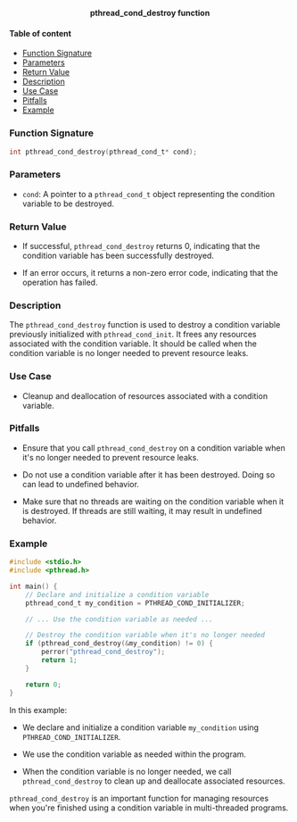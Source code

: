 **<div align="center" >pthread_cond_destroy function</div>**

#### Table of content

- [Function Signature](#function-signature)
- [Parameters](#parameters)
- [Return Value](#return-value)
- [Description](#description)
- [Use Case](#use-case)
- [Pitfalls](#pitfalls)
- [Example](#example)

### Function Signature

```c
int pthread_cond_destroy(pthread_cond_t* cond);
```

### Parameters

- `cond`: A pointer to a `pthread_cond_t` object representing the condition variable to be destroyed.

### Return Value

- If successful, `pthread_cond_destroy` returns 0, indicating that the condition variable has been successfully destroyed.

- If an error occurs, it returns a non-zero error code, indicating that the operation has failed.

### Description

The `pthread_cond_destroy` function is used to destroy a condition variable previously initialized with `pthread_cond_init`. It frees any resources associated with the condition variable. It should be called when the condition variable is no longer needed to prevent resource leaks.

### Use Case

- Cleanup and deallocation of resources associated with a condition variable.

### Pitfalls

- Ensure that you call `pthread_cond_destroy` on a condition variable when it's no longer needed to prevent resource leaks.

- Do not use a condition variable after it has been destroyed. Doing so can lead to undefined behavior.

- Make sure that no threads are waiting on the condition variable when it is destroyed. If threads are still waiting, it may result in undefined behavior.

### Example

```c
#include <stdio.h>
#include <pthread.h>

int main() {
    // Declare and initialize a condition variable
    pthread_cond_t my_condition = PTHREAD_COND_INITIALIZER;

    // ... Use the condition variable as needed ...

    // Destroy the condition variable when it's no longer needed
    if (pthread_cond_destroy(&my_condition) != 0) {
        perror("pthread_cond_destroy");
        return 1;
    }

    return 0;
}
```

In this example:

- We declare and initialize a condition variable `my_condition` using `PTHREAD_COND_INITIALIZER`.

- We use the condition variable as needed within the program.

- When the condition variable is no longer needed, we call `pthread_cond_destroy` to clean up and deallocate associated resources.

`pthread_cond_destroy` is an important function for managing resources when you're finished using a condition variable in multi-threaded programs.
